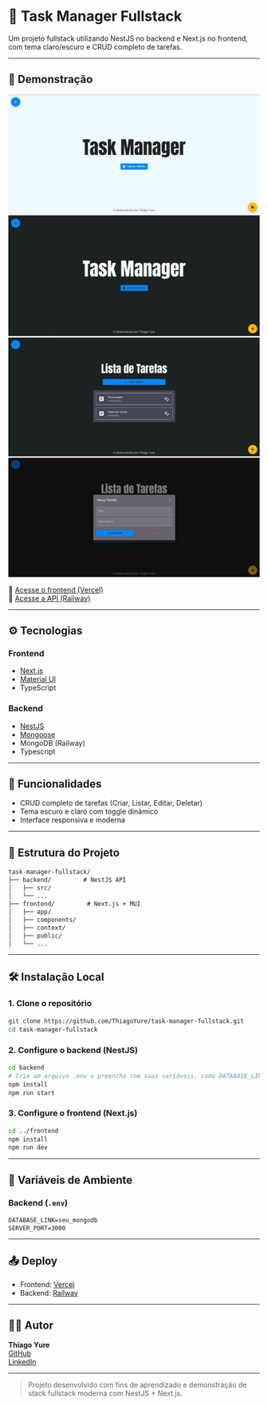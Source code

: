 # 📝 Task Manager Fullstack
 
Um projeto fullstack utilizando NestJS no backend e Next.js no frontend, com tema claro/escuro e CRUD completo de tarefas.

---

## 🚀 Demonstração

![Preview Light Mode](./tela-task-manager-light-theme.jpg)
![Preview Dark Mode](./tela-task-manager-dark-theme.jpg)
![Preview Gerenciador de Tarefas](./tela-task-manager-task-list.jpg)
![Preview Nova Tarefa](./tela-task-manager-new-task.jpg)

🔗 [Acesse o frontend (Vercel)](https://task-manager-fullstack-git-main-thiago-yures-projects.vercel.app/)  
🔗 [Acesse a API (Railway)](https://task-manager-fullstack-production-e830.up.railway.app/tasks/)

---

## ⚙️ Tecnologias

### Frontend
- [Next.js](https://nextjs.org/)
- [Material UI](https://mui.com/)
- TypeScript

### Backend
- [NestJS](https://nestjs.com/)
- [Mongoose](https://mongoosejs.com/)
- MongoDB (Railway)
- Typescript

---

## 🧩 Funcionalidades

- CRUD completo de tarefas (Criar, Listar, Editar, Deletar)
- Tema escuro e claro com toggle dinâmico
- Interface responsiva e moderna

---

## 📁 Estrutura do Projeto

```
task-manager-fullstack/
├── backend/         # NestJS API
│   ├── src/
│   └── ...
├── frontend/         # Next.js + MUI
│   ├── app/
│   ├── components/
│   ├── context/
│   ├── public/
│   └── ...
```

---

## 🛠️ Instalação Local

### 1. Clone o repositório
```bash
git clone https://github.com/ThiagoYure/task-manager-fullstack.git
cd task-manager-fullstack
```

### 2. Configure o backend (NestJS)
```bash
cd backend
# Crie um arquivo .env e preencha com suas variáveis, como DATABASE_LINK e SERVER_PORT
npm install
npm run start
```

### 3. Configure o frontend (Next.js)
```bash
cd ../frontend
npm install
npm run dev
```

---

## 🧪 Variáveis de Ambiente

### Backend (`.env`)
```
DATABASE_LINK=seu_mongodb
SERVER_PORT=3000
```

---

## 📤 Deploy

- Frontend: [Vercel](https://vercel.com)
- Backend: [Railway](https://railway.app)

---
## 👨‍💻 Autor

**Thiago Yure**  
[GitHub](https://github.com/ThiagoYure)  
[LinkedIn](https://www.linkedin.com/in/thiagoyure)

---

> Projeto desenvolvido com fins de aprendizado e demonstração de stack fullstack moderna com NestJS + Next.js.
